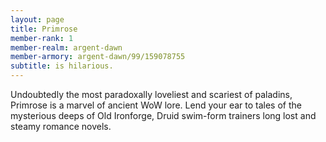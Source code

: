 ```yaml
---
layout: page
title: Primrose
member-rank: 1
member-realm: argent-dawn
member-armory: argent-dawn/99/159078755
subtitle: is hilarious.
---
```


Undoubtedly the most paradoxally loveliest and scariest of paladins, Primrose is a marvel of ancient WoW lore.  Lend your ear to tales of the mysterious deeps of Old Ironforge, Druid swim-form trainers long lost and steamy romance novels.
